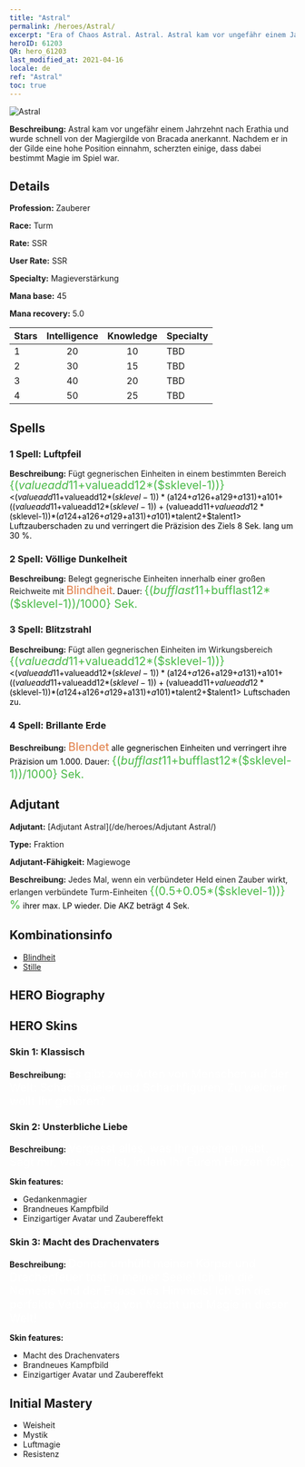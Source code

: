 ```yaml
---
title: "Astral"
permalink: /heroes/Astral/
excerpt: "Era of Chaos Astral. Astral. Astral kam vor ungefähr einem Jahrzehnt nach Erathia und wurde schnell von der Magiergilde von Bracada anerkannt. Nachdem er in der Gilde eine hohe Position einnahm, scherzten einige, dass dabei bestimmt Magie im Spiel war."
heroID: 61203
QR: hero_61203
last_modified_at: 2021-04-16
locale: de
ref: "Astral"
toc: true
---
```

  ![Astral](/images/h/h_Astral.jpg)

 **Beschreibung:** Astral kam vor ungefähr einem Jahrzehnt nach Erathia und wurde schnell von der Magiergilde von Bracada anerkannt. Nachdem er in der Gilde eine hohe Position einnahm, scherzten einige, dass dabei bestimmt Magie im Spiel war.
## Details
 **Profession:** Zauberer

 **Race:** Turm

 **Rate:** SSR

 **User Rate:** SSR

 **Specialty:** Magieverstärkung

 **Mana base:** 45

 **Mana recovery:** 5.0


  | Stars   |  Intelligence  |    Knowledge   |      Specialty     |
  |---------|:---------------:|:---------------:|--------------------|
  |    1    | 20 | 10 | TBD |
  |    2    | 30 | 15 | TBD |
  |    3    | 40 | 20 | TBD |
  |    4    | 50 | 25 | TBD |

## Spells
### 1 Spell: Luftpfeil
 **Beschreibung:** Fügt gegnerischen Einheiten in einem bestimmten Bereich <span style="color: #48b946;font-size:20px">{($valueadd11+$valueadd12*($sklevel-1))}</span><span style="color: black"><($valueadd11+$valueadd12*($sklevel-1))*($a124+$a126+$a129+$a131)+$a101+(($valueadd11+$valueadd12*($sklevel-1))+($valueadd11+$valueadd12*($sklevel-1))*($a124+$a126+$a129+$a131)+$a101)*$talent2+$talent1> Luftzauberschaden zu und verringert die Präzision des Ziels 8 Sek. lang um 30 %.

### 2 Spell: Völlige Dunkelheit
 **Beschreibung:** Belegt gegnerische Einheiten innerhalb einer großen Reichweite mit <span style="color: #e07c44;font-size:20px">Blindheit</span><span style="color: black">. Dauer: <span style="color: #48b946;font-size:20px">{($bufflast11+$bufflast12*($sklevel-1))/1000} Sek.</span><span style="color: black">

### 3 Spell: Blitzstrahl
 **Beschreibung:** Fügt allen gegnerischen Einheiten im Wirkungsbereich <span style="color: #48b946;font-size:20px">{($valueadd11+$valueadd12*($sklevel-1))}</span><span style="color: black"><($valueadd11+$valueadd12*($sklevel-1))*($a124+$a126+$a129+$a131)+$a101+(($valueadd11+$valueadd12*($sklevel-1))+($valueadd11+$valueadd12*($sklevel-1))*($a124+$a126+$a129+$a131)+$a101)*$talent2+$talent1> Luftschaden zu.

### 4 Spell: Brillante Erde
 **Beschreibung:** <span style="color: #e07c44;font-size:20px">Blendet</span><span style="color: black"> alle gegnerischen Einheiten und verringert ihre Präzision um 1.000. Dauer: <span style="color: #48b946;font-size:20px">{($bufflast11+$bufflast12*($sklevel-1))/1000} Sek.</span><span style="color: black">


## Adjutant

 **Adjutant:**  [Adjutant Astral](/de/heroes/Adjutant Astral/) 

 **Type:**  Fraktion 

 **Adjutant-Fähigkeit:**  Magiewoge 

 **Beschreibung:** Jedes Mal, wenn ein verbündeter Held einen Zauber wirkt, erlangen verbündete Turm-Einheiten <span style="color: #48b946;font-size:20px">{(0.5+0.05*($sklevel-1))} %</span><span style="color: black"> ihrer max. LP wieder. Die AKZ beträgt 4 Sek.

## Kombinationsinfo

* [Blindheit](/de/combination/Blindheit/) 
* [Stille](/de/combination/Stille/) 

## HERO Biography

## HERO Skins
### Skin 1: **Klassisch**

 **Beschreibung:** <span style="color: #ffffff;font-size:20px">Es gibt zwei Arten von Menschen auf der Welt: Schachspieler und Schachfiguren. Zu welcher wollt Ihr gehören?</span>


### Skin 2: **Unsterbliche Liebe**

 **Beschreibung:** <span style="color: #ffffff;font-size:20px">Vergesst alles, was Ihr gesehen habt. Sagt mir, was wahr ist, indem Ihr Eurem Herzen folgt.</span>

 **Skin features:** 

   - Gedankenmagier
   - Brandneues Kampfbild
   - Einzigartiger Avatar und Zaubereffekt

### Skin 3: **Macht des Drachenvaters**

 **Beschreibung:** <span style="color: #ffffff;font-size:20px">Donner umhüllt meinen Körper und Drachenfeuer tost in meiner Seele! Ich bin die Nemesis und der Erlass des Himmels! Ich bin die perfekte Verbindung von Macht und Magie in dieser Welt!</span>

 **Skin features:** 

   - Macht des Drachenvaters
   - Brandneues Kampfbild
   - Einzigartiger Avatar und Zaubereffekt


## Initial Mastery
   - Weisheit
   - Mystik
   - Luftmagie
   - Resistenz
